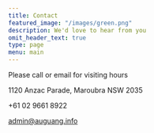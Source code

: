 ```yaml
---
title: Contact
featured_image: "/images/green.png"
description: We'd love to hear from you
omit_header_text: true
type: page
menu: main
---
```


Please call or email for visiting hours

1120 Anzac Parade, Maroubra NSW 2035

+61 02 9661 8922

admin@auguang.info
